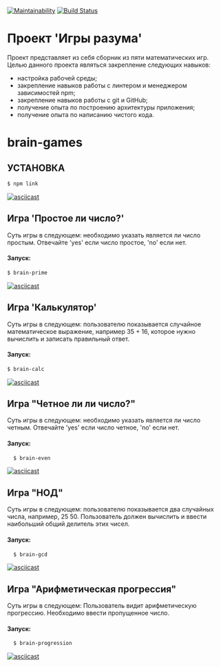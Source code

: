 [![Maintainability](https://api.codeclimate.com/v1/badges/7506fc2b4060ea79c4db/maintainability)](https://codeclimate.com/github/AntoneZe/frontend-project-lvl1/maintainability)
[![Build Status](https://travis-ci.org/AntoneZe/frontend-project-lvl1.svg?branch=master)](https://travis-ci.org/AntoneZe/frontend-project-lvl1)

# Проект 'Игры разума'
 Проект представляет из себя сборник из пяти математических игр. Целью данного проекта являться закрепление следующих навыков:
- настройка рабочей среды;
- закрепление навыков работы с линтером и менеджером зависимостей npm;
- закрепление навыков работы с git и GitHub;
- получение опыта по построению архитектуры приложения;
- получение опыта по написанию чистого кода.
# brain-games

## УСТАНОВКА
```sh
$ npm link
```
[![asciicast](https://asciinema.org/a/Ye0DnaMIZGsMNjhHuYCHUUCIh.svg)](https://asciinema.org/a/Ye0DnaMIZGsMNjhHuYCHUUCIh)
## Игра 'Простое ли число?'
 Суть игры в следующем: необходимо указать является ли число простым. Отвечайте 'yes' если число простое, 'no' если нет.
#### Запуск:
```sh
$ brain-prime
```
[![asciicast](https://asciinema.org/a/67hy6jxQ067YHFfROswpzO7VM.svg)](https://asciinema.org/a/67hy6jxQ067YHFfROswpzO7VM)
## Игра 'Калькулятор'
 Суть игры в следующем: пользователю показывается случайное математическое выражение, например 35 + 16, которое нужно вычислить и записать правильный ответ.
#### Запуск:
```sh
$ brain-calc
```
[![asciicast](https://asciinema.org/a/rnv11UVnREVlllwP29s8PN7J1.svg)](https://asciinema.org/a/rnv11UVnREVlllwP29s8PN7J1)
## Игра "Четное ли ли число?"
Суть игры в следующем: необходимо указать является ли число четным. Отвечайте 'yes' если число четное, 'no' если нет.
#### Запуск:
```sh
  $ brain-even
```
[![asciicast](https://asciinema.org/a/RcraPcTQ8xESKa726JJGtKdIj.svg)](https://asciinema.org/a/RcraPcTQ8xESKa726JJGtKdIj)
## Игра "НОД"
 Суть игры в следующем: пользователю показывается два случайных числа, например, 25 50. Пользователь должен вычислить и ввести наибольший общий делитель этих чисел.
#### Запуск:
```sh
  $ brain-gcd
```
[![asciicast](https://asciinema.org/a/vItU2ylxnkxOuV7sJrBpT6uLX.svg)](https://asciinema.org/a/vItU2ylxnkxOuV7sJrBpT6uLX)
## Игра "Арифметическая прогрессия"
 Суть игры в следующем: Пользователь видит арифметическую прогрессию. Необходимо ввести пропущенное число.
#### Запуск:
```sh
  $ brain-progression
```
[![asciicast](https://asciinema.org/a/xI3k5rRacjotrzy3ugwZVB67D.svg)](https://asciinema.org/a/xI3k5rRacjotrzy3ugwZVB67D)
